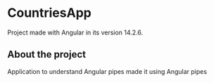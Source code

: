 # CountriesApp

Project made with Angular in its version 14.2.6.

## About the project

<p>Application to understand Angular pipes made it using Angular pipes</p>
